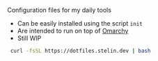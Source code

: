 Configuration files for my daily tools
- Can be easily installed using the script `init`
- Are intended to run on top of [Omarchy](https://omarchy.org/)
- Still WIP

```bash
 curl -fsSL https://dotfiles.stelin.dev | bash
```
